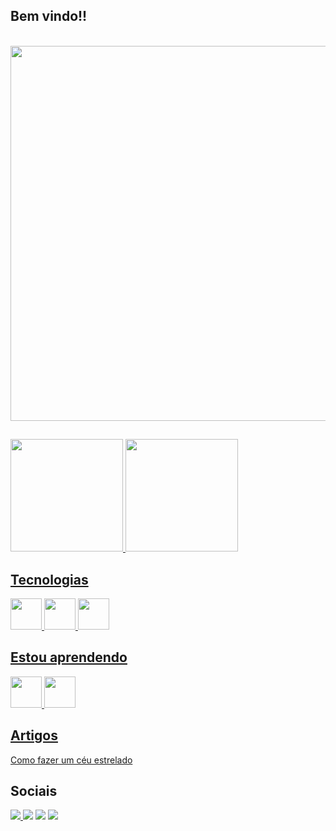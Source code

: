 ## Bem vindo!!
<br>
<img src="https://giffiles.alphacoders.com/146/14685.gif" width="600"/>

##

<div>
<a href="https://github.com/seu-usuário-aqui">
<img height="180em" src="https://github-readme-stats.vercel.app/api/top-langs/?username=tavaresgs&layout=compact&langs_count=7&theme=dracula"/>
<img height="180em" src="https://github-readme-stats.vercel.app/api?username=tavaresgs&show_icons=true&theme=dracula&include_all_commits=true&count_private=true"/>
</div>

## Tecnologias
<div>
  <img src="https://cdn.jsdelivr.net/gh/devicons/devicon/icons/c/c-original.svg" width="50">
  <img src="https://cdn.jsdelivr.net/gh/devicons/devicon/icons/html5/html5-original.svg" width="50">
  <img src="https://cdn.jsdelivr.net/gh/devicons/devicon/icons/css3/css3-original.svg" width="50">
</div>

## Estou aprendendo
<div>
  <img src="https://cdn.worldvectorlogo.com/logos/mariadb.svg" width="50px"/>
  <img src="https://cdn.jsdelivr.net/gh/devicons/devicon/icons/javascript/javascript-original.svg" width="50">
</div>




## Artigos
<a href="https://www.notion.so/Anima-es-CSS-ef7ff1ed542a45fda01f84712aca9d69">Como fazer um céu estrelado</a>
                 

## Sociais
<div><a href="https://instagram.com/tavaresgs" target="_blank"><img src="https://img.shields.io/badge/-Instagram-%23E4405F?style=for-the-badge&logo=instagram&logoColor=white" target="_blank">  <a href = "mailto:gustavo.santos.contato@hotmail.com"><img src="https://img.shields.io/badge/Gmail-D14836?style=for-the-badge&logo=gmail&logoColor=white" target="_blank"></a>  <a href="https://www.linkedin.com/in/gustavo-tavares-400022137" target="_blank"><img src="https://img.shields.io/badge/-LinkedIn-%230077B5?style=for-the-badge&logo=linkedin&logoColor=white" target="_blank"></a>   <a href="https://www.twitch.tv/praisethsun" target="_blank"><img src="https://img.shields.io/badge/Twitch-9146FF?style=for-the-badge&logo=twitch&logoColor=white" target="_blank"></a> </div> 

